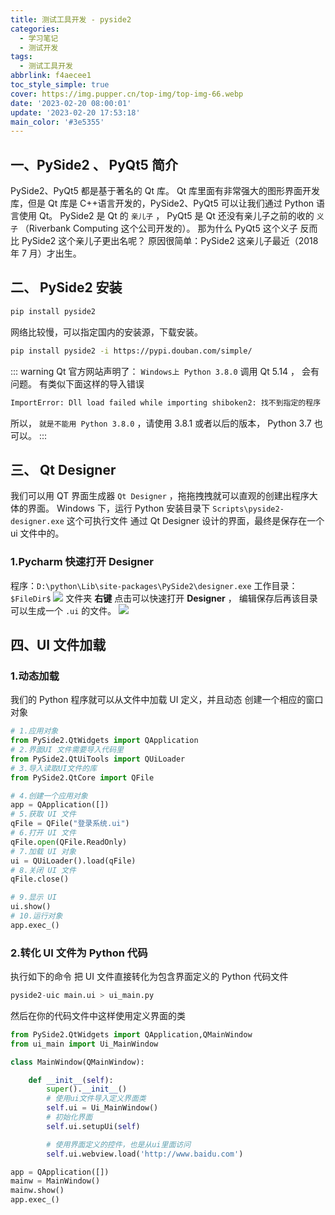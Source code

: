 ```yaml
---
title: 测试工具开发 - pyside2
categories:
  - 学习笔记
  - 测试开发
tags:
  - 测试工具开发
abbrlink: f4aecee1
toc_style_simple: true
cover: https://img.pupper.cn/top-img/top-img-66.webp
date: '2023-02-20 08:00:01'
update: '2023-02-20 17:53:18'
main_color: '#3e5355'
---
```


## 一、PySide2 、 PyQt5 简介

PySide2、PyQt5 都是基于著名的 Qt 库。
Qt 库里面有非常强大的图形界面开发库，但是 Qt 库是 C++语言开发的，PySide2、PyQt5 可以让我们通过 Python 语言使用 Qt。
PySide2 是 Qt 的 `亲儿子` ， PyQt5 是 Qt 还没有亲儿子之前的收的 `义子` （Riverbank Computing 这个公司开发的）。
那为什么 PyQt5 这个义子 反而比 PySide2 这个亲儿子更出名呢？
原因很简单：PySide2 这亲儿子最近（2018 年 7 月）才出生。

## 二、 PySide2 安装

```bash
pip install pyside2
```

网络比较慢，可以指定国内的安装源，下载安装。

```bash
pip install pyside2 -i https://pypi.douban.com/simple/
```

::: warning
Qt 官方网站声明了： `Windows上 Python 3.8.0` 调用 Qt 5.14 ， 会有问题。
有类似下面这样的导入错误

```bash
ImportError: Dll load failed while importing shiboken2: 找不到指定的程序
```

所以， `就是不能用 Python 3.8.0` ，请使用 3.8.1 或者以后的版本， Python 3.7 也可以。
:::

## 三、 Qt Designer

我们可以用 QT 界面生成器 `Qt Designer` ，拖拖拽拽就可以直观的创建出程序大体的界面。
Windows 下，运行 Python 安装目录下 `Scripts\pyside2-designer.exe` 这个可执行文件
通过 Qt Designer 设计的界面，最终是保存在一个 ui 文件中的。

### 1.Pycharm 快速打开 Designer

程序：`D:\python\Lib\site-packages\PySide2\designer.exe`
工作目录：`$FileDir$`
![](https://img.pupper.cn/img/20220725183126.png)
文件夹 **右键** 点击可以快速打开 **Designer** ， 编辑保存后再该目录可以生成一个 `.ui` 的文件。
![](https://img.pupper.cn/img/20220725183153.png)

## 四、UI 文件加载

### 1.动态加载

我们的 Python 程序就可以从文件中加载 UI 定义，并且动态 创建一个相应的窗口对象

```python
# 1.应用对象
from PySide2.QtWidgets import QApplication
# 2.界面UI 文件需要导入代码里
from PySide2.QtUiTools import QUiLoader
# 3.导入读取UI文件的库
from PySide2.QtCore import QFile

# 4.创建一个应用对象
app = QApplication([])
# 5.获取 UI 文件
qFile = QFile("登录系统.ui")
# 6.打开 UI 文件
qFile.open(QFile.ReadOnly)
# 7.加载 UI 对象
ui = QUiLoader().load(qFile)
# 8.关闭 UI 文件
qFile.close()

# 9.显示 UI
ui.show()
# 10.运行对象
app.exec_()
```

### 2.转化 UI 文件为 Python 代码

执行如下的命令 把 UI 文件直接转化为包含界面定义的 Python 代码文件

```python
pyside2-uic main.ui > ui_main.py
```

然后在你的代码文件中这样使用定义界面的类

```python
from PySide2.QtWidgets import QApplication,QMainWindow
from ui_main import Ui_MainWindow

class MainWindow(QMainWindow):

    def __init__(self):
        super().__init__()
        # 使用ui文件导入定义界面类
        self.ui = Ui_MainWindow()
        # 初始化界面
        self.ui.setupUi(self)

        # 使用界面定义的控件，也是从ui里面访问
        self.ui.webview.load('http://www.baidu.com')

app = QApplication([])
mainw = MainWindow()
mainw.show()
app.exec_()
```
